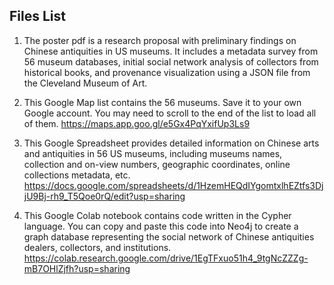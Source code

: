 ## Files List

1. The poster pdf is a research proposal with preliminary findings on Chinese antiquities in US museums. It includes a metadata survey from 56 museum databases, initial social network analysis of collectors from historical books, and provenance visualization using a JSON file from the Cleveland Museum of Art.

2. This Google Map list contains the 56 museums. Save it to your own Google account. You may need to scroll to the end of the list to load all of them. https://maps.app.goo.gl/e5Gx4PqYxifUp3Ls9

3. This Google Spreadsheet provides detailed information on Chinese arts and antiquities in 56 US museums, including museums names, collection and on-view numbers, geographic coordinates, online collections metadata, etc. https://docs.google.com/spreadsheets/d/1HzemHEQdIYgomtxlhEZtfs3DjjU9Bj-rh9_T5Qoe0rQ/edit?usp=sharing

4. This Google Colab notebook contains code written in the Cypher language. You can copy and paste this code into Neo4j to create a graph database representing the social network of Chinese antiquities dealers, collectors, and institutions. https://colab.research.google.com/drive/1EgTFxuo51h4_9tgNcZZZg-mB7OHlZjfh?usp=sharing
